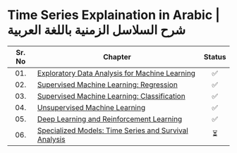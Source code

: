 # Time Series Explaination in Arabic | شرح السلاسل الزمنية باللغة العربية


| Sr. No | Chapter                                                               |Status|
|:------:|----------------------------------------------------------------------------|:--:|
| 01.     | [Exploratory Data Analysis for Machine Learning]()|✅|
| 02.     | [Supervised Machine Learning: Regression]()|✅| 
| 03.     | [Supervised Machine Learning: Classification]()|✅|
| 04.     | [Unsupervised Machine Learning]()|✅|
| 05.     | [Deep Learning and Reinforcement Learning]()|✅| 
| 06.     | [Specialized Models: Time Series and Survival Analysis]()|⏳|